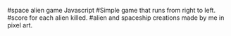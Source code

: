 #space alien game Javascript
#Simple game that runs from right to left.
#score for each alien killed.
#alien and spaceship creations made by me in pixel art.